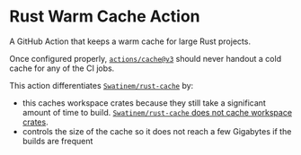 # Rust Warm Cache Action

A GitHub Action that keeps a warm cache for large Rust projects.

Once configured properly, [`actions/cache@v3`](https://github.com/actions/cache) should never handout a cold cache for any of the CI jobs.

This action differentiates [`Swatinem/rust-cache`](https://github.com/Swatinem/rust-cache) by:
* this caches workspace crates because they still take a significant amount of time to build. [`Swatinem/rust-cache` does not cache workspace crates](https://github.com/Swatinem/rust-cache/issues/37#issuecomment-944697938).
* controls the size of the cache so it does not reach a few Gigabytes if the builds are frequent
